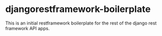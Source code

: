 # djangorestframework-boilerplate

This is an initial restframework boilerplate for the rest of the django rest framework API apps.
